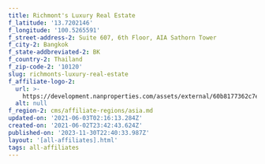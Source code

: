 ```yaml
---
title: Richmont's Luxury Real Estate
f_latitude: '13.7202146'
f_longitude: '100.5265591'
f_street-address-2: Suite 607, 6th Floor, AIA Sathorn Tower­
f_city-2: Bangkok­
f_state-addbreviated-2: BK­
f_country-2: Thailand
f_zip-code-2: '10120'
slug: richmonts-luxury-real-estate
f_affiliate-logo-2:
  url: >-
    https://development.nanproperties.com/assets/external/60b8177362c7ec14b0ff17e5_6081e58507a62de1d85d86d2_60785a515dcdb3cd0893c382_richmont_s___christie_s_logo.jpeg
  alt: null
f_region-2: cms/affiliate-regions/asia.md
updated-on: '2021-06-03T02:16:13.284Z'
created-on: '2021-06-02T23:42:43.624Z'
published-on: '2023-11-30T22:40:33.987Z'
layout: '[all-affiliates].html'
tags: all-affiliates
---
```




